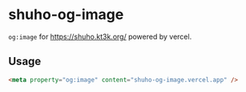 # shuho-og-image

`og:image` for https://shuho.kt3k.org/ powered by vercel.

## Usage

```html
<meta property="og:image" content="shuho-og-image.vercel.app" />
```

